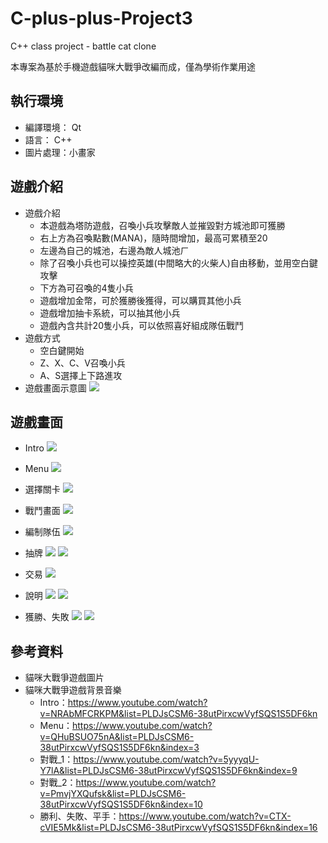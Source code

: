 # C-plus-plus-Project3 
C++ class project - battle cat clone

本專案為基於手機遊戲貓咪大戰爭改編而成，僅為學術作業用途

## 執行環境
- 編譯環境： Qt
- 語言： C++
- 圖片處理：小畫家

## 遊戲介紹
- 遊戲介紹
    - 本遊戲為塔防遊戲，召喚小兵攻擊敵人並摧毀對方城池即可獲勝
    - 右上方為召喚點數(MANA)，隨時間增加，最高可累積至20
    - 左邊為自己的城池，右邊為敵人城池ㄏ
    - 除了召喚小兵也可以操控英雄(中間略大的火柴人)自由移動，並用空白鍵攻擊
    - 下方為可召喚的4隻小兵
    - 遊戲增加金幣，可於獲勝後獲得，可以購買其他小兵
    - 遊戲增加抽卡系統，可以抽其他小兵
    - 遊戲內含共計20隻小兵，可以依照喜好組成隊伍戰鬥
- 遊戲方式
    - 空白鍵開始
    - Z、X、C、V召喚小兵
    - A、S選擇上下路進攻
- 遊戲畫面示意圖
![](https://i.imgur.com/NbWYGsi.png)

## 遊戲畫面
- Intro
![](https://i.imgur.com/x11gJfa.png)

- Menu
![](https://i.imgur.com/gFiQfIY.png)

- 選擇關卡
![](https://i.imgur.com/wROD5Ug.png)

- 戰鬥畫面
![](https://i.imgur.com/lN8upz5.png)

- 編制隊伍
![](https://i.imgur.com/ZkiDGoy.png)

- 抽牌
![](https://i.imgur.com/5DFX3ZU.png)
![](https://i.imgur.com/loB6tfR.png)

- 交易
![](https://i.imgur.com/ctnbgpS.png)

- 說明
![](https://i.imgur.com/LXi6ath.png)
![](https://i.imgur.com/DvVQdxK.png)

- 獲勝、失敗
![](https://i.imgur.com/quB9IJg.png)
![](https://i.imgur.com/GrKGuk6.png)



## 參考資料
- 貓咪大戰爭遊戲圖片
- 貓咪大戰爭遊戲背景音樂
    - Intro：https://www.youtube.com/watch?v=NRAbMFCRKPM&list=PLDJsCSM6-38utPirxcwVyfSQS1S5DF6kn
    - Menu：https://www.youtube.com/watch?v=QHuBSUO75nA&list=PLDJsCSM6-38utPirxcwVyfSQS1S5DF6kn&index=3
    - 對戰_1：https://www.youtube.com/watch?v=5yyyqU-Y7lA&list=PLDJsCSM6-38utPirxcwVyfSQS1S5DF6kn&index=9
    - 對戰_2：https://www.youtube.com/watch?v=PmvjYXQufsk&list=PLDJsCSM6-38utPirxcwVyfSQS1S5DF6kn&index=10
    - 勝利、失敗、平手：https://www.youtube.com/watch?v=CTX-cVIE5Mk&list=PLDJsCSM6-38utPirxcwVyfSQS1S5DF6kn&index=16
